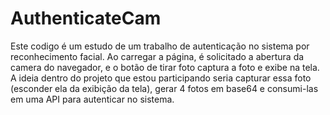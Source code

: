 # AuthenticateCam

Este codigo é um estudo de um trabalho de autenticação no sistema por reconhecimento facial. Ao carregar a página, é solicitado a abertura da camera do navegador, e o botão de tirar foto captura a foto e exibe na tela. 
A ideia dentro do projeto que estou participando seria capturar essa foto (esconder ela da exibição da tela), gerar 4 fotos em base64 e consumi-las em uma API para autenticar no sistema.
